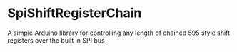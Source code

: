 # SpiShiftRegisterChain
A simple Arduino library for controlling any length of chained 595 style shift registers over the built in SPI bus
